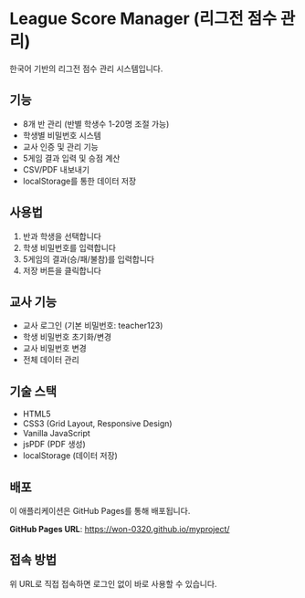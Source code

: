 # League Score Manager (리그전 점수 관리)

한국어 기반의 리그전 점수 관리 시스템입니다.

## 기능

- 8개 반 관리 (반별 학생수 1-20명 조절 가능)
- 학생별 비밀번호 시스템
- 교사 인증 및 관리 기능
- 5게임 결과 입력 및 승점 계산
- CSV/PDF 내보내기
- localStorage를 통한 데이터 저장

## 사용법

1. 반과 학생을 선택합니다
2. 학생 비밀번호를 입력합니다
3. 5게임의 결과(승/패/불참)를 입력합니다
4. 저장 버튼을 클릭합니다

## 교사 기능

- 교사 로그인 (기본 비밀번호: teacher123)
- 학생 비밀번호 초기화/변경
- 교사 비밀번호 변경
- 전체 데이터 관리

## 기술 스택

- HTML5
- CSS3 (Grid Layout, Responsive Design)
- Vanilla JavaScript
- jsPDF (PDF 생성)
- localStorage (데이터 저장)

## 배포

이 애플리케이션은 GitHub Pages를 통해 배포됩니다.

**GitHub Pages URL**: https://won-0320.github.io/myproject/

## 접속 방법

위 URL로 직접 접속하면 로그인 없이 바로 사용할 수 있습니다.